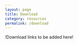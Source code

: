 ```yaml
---
layout: page
title: Download
category: resources
permalink: /download
---
```


!Download links to be added here!